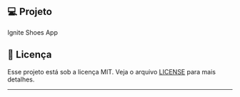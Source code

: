 ## 💻 Projeto

Ignite Shoes App

## 📝 Licença

Esse projeto está sob a licença MIT. Veja o arquivo [LICENSE](LICENSE) para mais detalhes.

---
